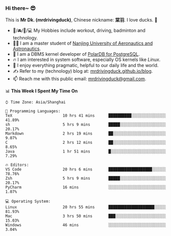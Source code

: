 ### Hi there~ 😎

This is **Mr Dk. (mrdrivingduck)**, Chinese nickname: **棠羽**. I love ducks. 🦆

- 💪/🚘/🏸/💻 My Hobbies include workout, driving, badminton and technology.
- 👨‍🎓 I am a master student of [Nanjing University of Aeronautics and Astronautics](https://en.wikipedia.org/wiki/Nanjing_University_of_Aeronautics_and_Astronautics).
- 🍊 I am a DBMS kernel developer of [PolarDB for PostgreSQL](https://github.com/ApsaraDB/PolarDB-for-PostgreSQL).
- 🔥 I am interested in system software, especially OS kernels like *Linux*.
- 🔧 I enjoy everything pragmatic, helpful to our daily life and the world.
- ✍ Refer to my (technology) blog at: [mrdrivingduck.github.io/blog](https://www.mrdrivingduck.cn/blog/#/).
- 📫 Reach me with this public email: [mrdrivingduck@gmail.com](mailto:mrdrivingduck@gmail.com).

<!--START_SECTION:waka-->
📊 **This Week I Spent My Time On** 

```text
⌚︎ Time Zone: Asia/Shanghai

💬 Programming Languages: 
TeX                      10 hrs 41 mins      ██████████░░░░░░░░░░░░░░░   41.89% 
sh                       5 hrs 9 mins        █████░░░░░░░░░░░░░░░░░░░░   20.17% 
Markdown                 2 hrs 19 mins       ██░░░░░░░░░░░░░░░░░░░░░░░   9.07% 
C                        2 hrs 12 mins       ██░░░░░░░░░░░░░░░░░░░░░░░   8.65% 
Java                     1 hr 51 mins        █░░░░░░░░░░░░░░░░░░░░░░░░   7.29%

🔥 Editors: 
VS Code                  20 hrs 6 mins       ███████████████████░░░░░░   78.76% 
Zsh                      5 hrs 9 mins        █████░░░░░░░░░░░░░░░░░░░░   20.17% 
PyCharm                  16 mins             ░░░░░░░░░░░░░░░░░░░░░░░░░   1.07%

💻 Operating System: 
Linux                    20 hrs 55 mins      ████████████████████░░░░░   81.93% 
Mac                      3 hrs 50 mins       ███░░░░░░░░░░░░░░░░░░░░░░   15.03% 
Windows                  46 mins             ░░░░░░░░░░░░░░░░░░░░░░░░░   3.04%

```


<!--END_SECTION:waka-->

<!-- ![Mr Dk.'s GitHub Stats](https://github-readme-stats.vercel.app/api?username=mrdrivingduck&count_private&show_icons=true&theme=buefy) -->

<!-- ![Most Used Languages](https://github-readme-stats.vercel.app/api/top-langs/?username=mrdrivingduck&exclude_repo=mips32-CPU,snort-tcp-socket&theme=buefy&layout=compact&langs_count=10) -->


<!--
**mrdrivingduck/mrdrivingduck** is a ✨ _special_ ✨ repository because its `README.md` (this file) appears on your GitHub profile.

Here are some ideas to get you started:

- 🔭 I’m currently working on ...
- 🌱 I’m currently learning ...
- 👯 I’m looking to collaborate on ...
- 🤔 I’m looking for help with ...
- 💬 Ask me about ...
- 📫 How to reach me: ...
- 😄 Pronouns: ...
- ⚡ Fun fact: ...
-->
